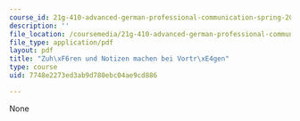 ```yaml
---
course_id: 21g-410-advanced-german-professional-communication-spring-2017
description: ''
file_location: /coursemedia/21g-410-advanced-german-professional-communication-spring-2017/7748e2273ed3ab9d780ebc04ae9cd886_21G_410s17_W08_M23.pdf
file_type: application/pdf
layout: pdf
title: "Zuh\xF6ren und Notizen machen bei Vortr\xE4gen"
type: course
uid: 7748e2273ed3ab9d780ebc04ae9cd886

---
```

None